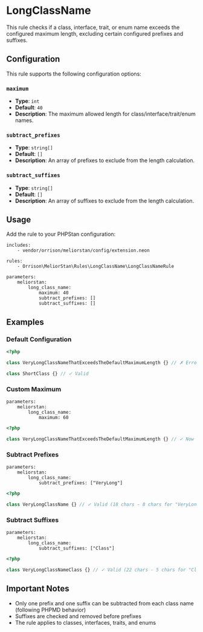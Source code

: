 # LongClassName

This rule checks if a class, interface, trait, or enum name exceeds the configured maximum length, excluding certain configured prefixes and suffixes.

## Configuration

This rule supports the following configuration options:

### `maximum`
- **Type**: `int`
- **Default**: `40`
- **Description**: The maximum allowed length for class/interface/trait/enum names.

### `subtract_prefixes`
- **Type**: `string[]`
- **Default**: `[]`
- **Description**: An array of prefixes to exclude from the length calculation.

### `subtract_suffixes`
- **Type**: `string[]`
- **Default**: `[]`
- **Description**: An array of suffixes to exclude from the length calculation.

## Usage

Add the rule to your PHPStan configuration:

```neon
includes:
    - vendor/orrison/meliorstan/config/extension.neon

rules:
    - Orrison\MeliorStan\Rules\LongClassName\LongClassNameRule

parameters:
    meliorstan:
        long_class_name:
            maximum: 40
            subtract_prefixes: []
            subtract_suffixes: []
```

## Examples

### Default Configuration

```php
<?php

class VeryLongClassNameThatExceedsTheDefaultMaximumLength {} // ✗ Error: Class name "VeryLongClassNameThatExceedsTheDefaultMaximumLength" is too long (55 chars). Maximum allowed length is 40 characters.

class ShortClass {} // ✓ Valid
```

### Custom Maximum

```neon
parameters:
    meliorstan:
        long_class_name:
            maximum: 60
```

```php
<?php

class VeryLongClassNameThatExceedsTheDefaultMaximumLength {} // ✓ Now valid with custom maximum
```

### Subtract Prefixes

```neon
parameters:
    meliorstan:
        long_class_name:
            subtract_prefixes: ["VeryLong"]
```

```php
<?php

class VeryLongClassName {} // ✓ Valid (18 chars - 8 chars for "VeryLong" = 10 chars, within limit)
```

### Subtract Suffixes

```neon
parameters:
    meliorstan:
        long_class_name:
            subtract_suffixes: ["Class"]
```

```php
<?php

class VeryLongClassNameClass {} // ✓ Valid (22 chars - 5 chars for "Class" = 17 chars, within limit)
```

## Important Notes

- Only one prefix and one suffix can be subtracted from each class name (following PHPMD behavior)
- Suffixes are checked and removed before prefixes
- The rule applies to classes, interfaces, traits, and enums